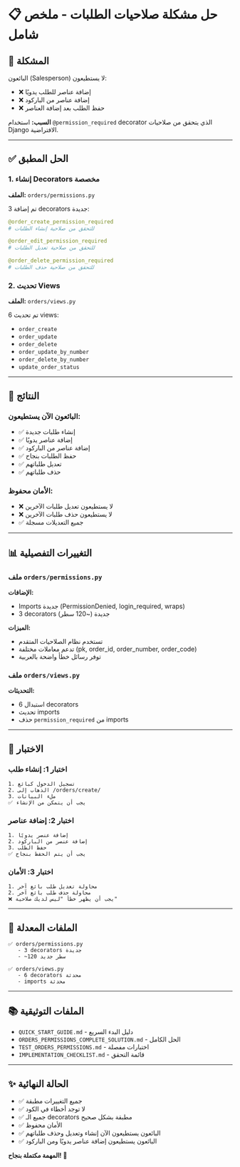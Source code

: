 # 📋 حل مشكلة صلاحيات الطلبات - ملخص شامل

## 🎯 المشكلة

البائعون (Salesperson) لا يستطيعون:
- ❌ إضافة عناصر للطلب يدويًا
- ❌ إضافة عناصر من الباركود
- ❌ حفظ الطلب بعد إضافة العناصر

**السبب:** استخدام `@permission_required` decorator الذي يتحقق من صلاحيات Django الافتراضية.

---

## ✅ الحل المطبق

### 1. إنشاء Decorators مخصصة

**الملف:** `orders/permissions.py`

تم إضافة 3 decorators جديدة:

```python
@order_create_permission_required
# للتحقق من صلاحية إنشاء الطلبات

@order_edit_permission_required
# للتحقق من صلاحية تعديل الطلبات

@order_delete_permission_required
# للتحقق من صلاحية حذف الطلبات
```

### 2. تحديث Views

**الملف:** `orders/views.py`

تم تحديث 6 views:
- `order_create`
- `order_update`
- `order_delete`
- `order_update_by_number`
- `order_delete_by_number`
- `update_order_status`

---

## 🎯 النتائج

### البائعون الآن يستطيعون:
- ✅ إنشاء طلبات جديدة
- ✅ إضافة عناصر يدويًا
- ✅ إضافة عناصر من الباركود
- ✅ حفظ الطلبات بنجاح
- ✅ تعديل طلباتهم
- ✅ حذف طلباتهم

### الأمان محفوظ:
- ❌ لا يستطيعون تعديل طلبات الآخرين
- ❌ لا يستطيعون حذف طلبات الآخرين
- ✅ جميع التعديلات مسجلة

---

## 📊 التغييرات التفصيلية

### ملف `orders/permissions.py`

**الإضافات:**
- Imports جديدة (PermissionDenied, login_required, wraps)
- 3 decorators جديدة (~120 سطر)

**الميزات:**
- تستخدم نظام الصلاحيات المتقدم
- تدعم معاملات مختلفة (pk, order_id, order_number, order_code)
- توفر رسائل خطأ واضحة بالعربية

### ملف `orders/views.py`

**التحديثات:**
- استبدال 6 decorators
- تحديث imports
- حذف `permission_required` من imports

---

## 🧪 الاختبار

### اختبار 1: إنشاء طلب
```
1. تسجيل الدخول كبائع
2. الذهاب إلى /orders/create/
3. ملء البيانات
✅ يجب أن يتمكن من الإنشاء
```

### اختبار 2: إضافة عناصر
```
1. إضافة عنصر يدويًا
2. إضافة عنصر من الباركود
3. حفظ الطلب
✅ يجب أن يتم الحفظ بنجاح
```

### اختبار 3: الأمان
```
1. محاولة تعديل طلب بائع آخر
2. محاولة حذف طلب بائع آخر
❌ يجب أن يظهر خطأ "ليس لديك صلاحية"
```

---

## 📁 الملفات المعدلة

```
✅ orders/permissions.py
   - 3 decorators جديدة
   - ~120 سطر جديد

✅ orders/views.py
   - 6 decorators محدثة
   - imports محدثة
```

---

## 📚 الملفات التوثيقية

- `QUICK_START_GUIDE.md` - دليل البدء السريع
- `ORDERS_PERMISSIONS_COMPLETE_SOLUTION.md` - الحل الكامل
- `TEST_ORDERS_PERMISSIONS.md` - اختبارات مفصلة
- `IMPLEMENTATION_CHECKLIST.md` - قائمة التحقق

---

## ✨ الحالة النهائية

- ✅ جميع التغييرات مطبقة
- ✅ لا توجد أخطاء في الكود
- ✅ جميع الـ decorators مطبقة بشكل صحيح
- ✅ الأمان محفوظ
- ✅ البائعون يستطيعون الآن إنشاء وتعديل وحذف طلباتهم
- ✅ البائعون يستطيعون إضافة عناصر يدويًا ومن الباركود

**المهمة مكتملة بنجاح! 🎉**

